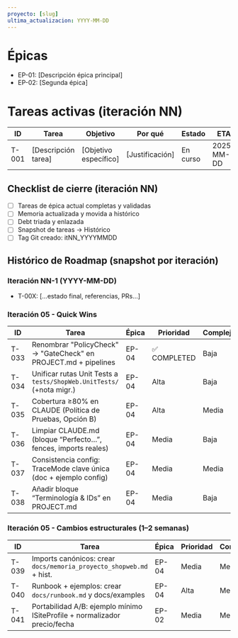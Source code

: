 ```yaml
---
proyecto: [slug]
ultima_actualizacion: YYYY-MM-DD
---
```


# Épicas
- EP-01: [Descripción épica principal]
- EP-02: [Segunda épica]

# Tareas activas (iteración NN)
| ID    | Tarea                                    | Objetivo                         | Por qué | Estado       | ETA        | Vínculos |
|-------|------------------------------------------|----------------------------------|--------|-------------|------------|---------|
| T-001 | [Descripción tarea]                      | [Objetivo específico]            | [Justificación] | En curso | 2025-MM-DD | TD-01 |

## Checklist de cierre (iteración NN)
- [ ] Tareas de épica actual completas y validadas
- [ ] Memoria actualizada y movida a histórico
- [ ] Debt triada y enlazada
- [ ] Snapshot de tareas → Histórico
- [ ] Tag Git creado: itNN_YYYYMMDD

## Histórico de Roadmap (snapshot por iteración)
### Iteración NN-1 (YYYY-MM-DD)
- T-00X: [...estado final, referencias, PRs...]
### Iteración 05 - Quick Wins 

| ID    | Tarea                                                               | Épica | Prioridad | Complejidad | Dependencias |
|-------|---------------------------------------------------------------------|-------|-----------|-------------|--------------|
| T-033 | Renombrar "PolicyCheck" → "GateCheck" en PROJECT.md + pipelines      | EP-04 | ✅ COMPLETED | Baja        | -            |
| T-034 | Unificar rutas Unit Tests a `tests/ShopWeb.UnitTests/` (+nota migr.) | EP-04 | Alta      | Baja        | T-042        |
| T-035 | Cobertura ≥80% en CLAUDE (Política de Pruebas, Opción B)             | EP-04 | Alta      | Media       | PROJECT §15.6/15.7 |
| T-036 | Limpiar CLAUDE.md (bloque “Perfecto…”, fences, imports reales)       | EP-04 | Media     | Baja        | -            |
| T-037 | Consistencia config: TraceMode clave única (doc + ejemplo config)    | EP-04 | Media     | Media       | T-040        |
| T-038 | Añadir bloque “Terminología & IDs” en PROJECT.md                     | EP-04 | Media     | Baja        | -            |

### Iteración 05 - Cambios estructurales (1–2 semanas)

| ID    | Tarea                                                               | Épica | Prioridad | Complejidad | Dependencias |
|-------|---------------------------------------------------------------------|-------|-----------|-------------|--------------|
| T-039 | Imports canónicos: crear `docs/memoria_proyecto_shopweb.md` + hist. | EP-04 | Media     | Media       | memoria_proyecto_shopweb.md |
| T-040 | Runbook + ejemplos: crear `docs/runbook.md` y docs/examples          | EP-04 | Alta      | Media       | -            |
| T-041 | Portabilidad A/B: ejemplo mínimo ISiteProfile + normalizador precio/fecha | EP-02 | Media | Media | T-020, T-025 |
